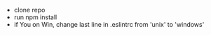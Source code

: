 <ul>
<li>clone repo</li>
<li>run npm install</li>
<li>if You on Win, change last line in .eslintrc from 'unix' to 'windows'</li>
<ul>
